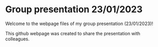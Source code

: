 # Group presentation 23/01/2023

Welcome to the webpage files of my group presentation (23/01/2023)!

This github webpage was created to share the presentation with colleagues.
